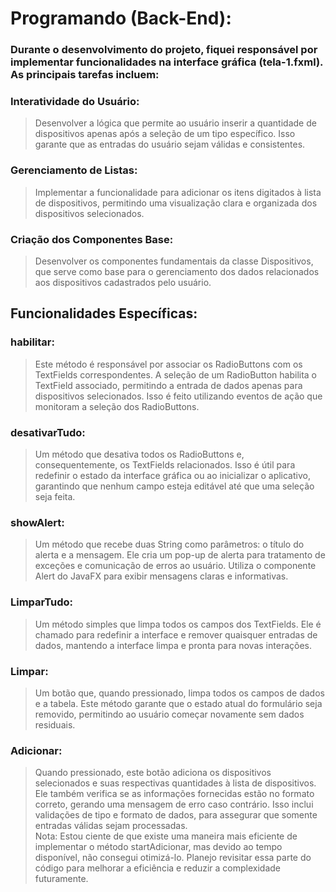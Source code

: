 # Programando (Back-End):
### Durante o desenvolvimento do projeto, fiquei responsável por implementar funcionalidades na interface gráfica (tela-1.fxml). As principais tarefas incluem:
### Interatividade do Usuário: <br>
> Desenvolver a lógica que permite ao usuário inserir a quantidade de dispositivos apenas após a seleção de um tipo específico. Isso garante que as entradas do usuário sejam válidas e consistentes.
### Gerenciamento de Listas:<br> 
> Implementar a funcionalidade para adicionar os itens digitados à lista de dispositivos, permitindo uma visualização clara e organizada dos dispositivos selecionados.
### Criação dos Componentes Base:<br>
> Desenvolver os componentes fundamentais da classe Dispositivos, que serve como base para o gerenciamento dos dados relacionados aos dispositivos cadastrados pelo usuário.
## Funcionalidades Específicas:

### habilitar:<br>
> Este método é responsável por associar os RadioButtons com os TextFields correspondentes. A seleção de um RadioButton habilita o TextField associado, permitindo a entrada de dados apenas para dispositivos selecionados. Isso é feito utilizando eventos de ação que monitoram a seleção dos RadioButtons.<br>
### desativarTudo:<br>
> Um método que desativa todos os RadioButtons e, consequentemente, os TextFields relacionados. Isso é útil para redefinir o estado da interface gráfica ou ao inicializar o aplicativo, garantindo que nenhum campo esteja editável até que uma seleção seja feita.<br>
### showAlert:<br>
> Um método que recebe duas String como parâmetros: o título do alerta e a mensagem. Ele cria um pop-up de alerta para tratamento de exceções e comunicação de erros ao usuário. Utiliza o componente Alert do JavaFX para exibir mensagens claras e informativas.<br>
### LimparTudo:<br>
> Um método simples que limpa todos os campos dos TextFields. Ele é chamado para redefinir a interface e remover quaisquer entradas de dados, mantendo a interface limpa e pronta para novas interações.<br>
### Limpar:<br>
> Um botão que, quando pressionado, limpa todos os campos de dados e a tabela. Este método garante que o estado atual do formulário seja removido, permitindo ao usuário começar novamente sem dados residuais.<br>
### Adicionar:<br>
> Quando pressionado, este botão adiciona os dispositivos selecionados e suas respectivas quantidades à lista de dispositivos. Ele também verifica se as informações fornecidas estão no formato correto, gerando uma mensagem de erro caso contrário. Isso inclui validações de tipo e formato de dados, para assegurar que somente entradas válidas sejam processadas.<br>
> Nota: Estou ciente de que existe uma maneira mais eficiente de implementar o método startAdicionar, mas devido ao tempo disponível, não consegui otimizá-lo. Planejo revisitar essa parte do código para melhorar a eficiência e reduzir a complexidade futuramente.
